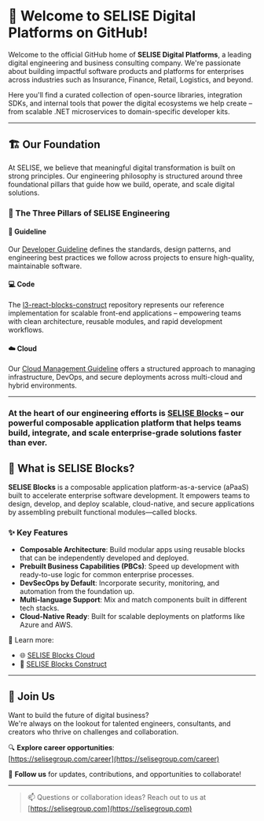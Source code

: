 # 👋 Welcome to SELISE Digital Platforms on GitHub!

Welcome to the official GitHub home of **SELISE Digital Platforms**, a leading digital engineering and business consulting company. We're passionate about building impactful software products and platforms for enterprises across industries such as Insurance, Finance, Retail, Logistics, and beyond.

Here you'll find a curated collection of open-source libraries, integration SDKs, and internal tools that power the digital ecosystems we help create – from scalable .NET microservices to domain-specific developer kits.

---

## 🏗️ Our Foundation

At SELISE, we believe that meaningful digital transformation is built on strong principles. Our engineering philosophy is structured around three foundational pillars that guide how we build, operate, and scale digital solutions.

### 🔑 The Three Pillars of SELISE Engineering

#### 🧭 Guideline  
Our [Developer Guideline](https://github.com/SELISEdigitalplatforms/Wiki-BlocksGuideline-Developers/wiki) defines the standards, design patterns, and engineering best practices we follow across projects to ensure high-quality, maintainable software.

#### 💻 Code  
The [l3-react-blocks-construct](https://github.com/SELISEdigitalplatforms/l3-react-blocks-construct) repository represents our reference implementation for scalable front-end applications – empowering teams with clean architecture, reusable modules, and rapid development workflows.

#### ☁️ Cloud  
Our [Cloud Management Guideline](https://github.com/SELISEdigitalplatforms/Wiki-BlocksGuideline-Cloud-Management/wiki) offers a structured approach to managing infrastructure, DevOps, and secure deployments across multi-cloud and hybrid environments.

---

### At the heart of our engineering efforts is **[SELISE Blocks](https://cloud.seliseblocks.com)** – our powerful composable application platform that helps teams build, integrate, and scale enterprise-grade solutions faster than ever.

## 🧱 What is SELISE Blocks?

**SELISE Blocks** is a composable application platform-as-a-service (aPaaS) built to accelerate enterprise software development. It empowers teams to design, develop, and deploy scalable, cloud-native, and secure applications by assembling prebuilt functional modules—called blocks.

### ✨ Key Features

- **Composable Architecture**: Build modular apps using reusable blocks that can be independently developed and deployed.
- **Prebuilt Business Capabilities (PBCs)**: Speed up development with ready-to-use logic for common enterprise processes.
- **DevSecOps by Default**: Incorporate security, monitoring, and automation from the foundation up.
- **Multi-language Support**: Mix and match components built in different tech stacks.
- **Cloud-Native Ready**: Built for scalable deployments on platforms like Azure and AWS.

🔗 Learn more:

- 🌐 [SELISE Blocks Cloud](https://cloud.seliseblocks.com/)
- 🎨 [SELISE Blocks Construct](https://construct.seliseblocks.com/)

---

## 💼 Join Us

Want to build the future of digital business?  
We're always on the lookout for talented engineers, consultants, and creators who thrive on challenges and collaboration.

🔍 **Explore career opportunities**:  
[https://selisegroup.com/career](https://selisegroup.com/career)

👥 **Follow us** for updates, contributions, and opportunities to collaborate!

---

> 📫 Questions or collaboration ideas? Reach out to us at [https://selisegroup.com](https://selisegroup.com)
